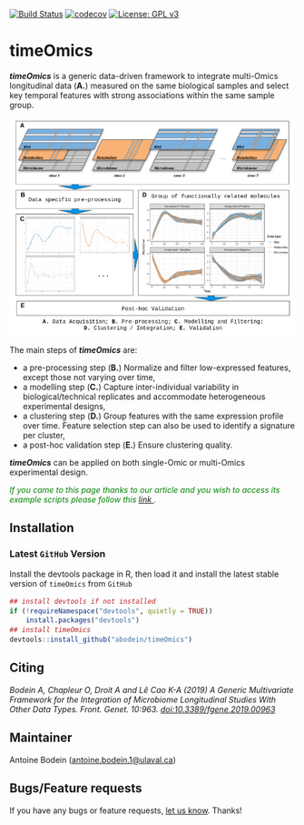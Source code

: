 
[![Build Status](https://travis-ci.com/abodein/timeOmics_BioC.svg?branch=master)](https://travis-ci.com/abodein/timeOmics)
[![codecov](https://codecov.io/gh/abodein/timeOmics_BioC/branch/master/graph/badge.svg)](https://codecov.io/gh/abodein/timeOmics)
[![License: GPL v3](https://img.shields.io/badge/License-GPLv3-blue.svg)](https://www.gnu.org/licenses/gpl-3.0)

# timeOmics

***timeOmics*** is a generic data-driven framework to integrate multi-Omics longitudinal data (**A.**) measured on the same biological samples and select key temporal features with strong associations within the same sample group.

![](./man/figures/method_overview.png)

The main steps of ***timeOmics*** are:

* a pre-processing step (**B.**) Normalize and filter low-expressed features, except those not varying over time,
* a modelling step (**C.**)  Capture inter-individual variability in biological/technical replicates and accommodate heterogeneous experimental designs,
* a clustering step (**D.**) Group features with the same expression profile over time. Feature selection step can also be used to identify a signature per cluster,
* a post-hoc validation step (**E.**) Ensure clustering quality.

***timeOmics*** can be applied on both single-Omic or multi-Omics experimental design.

*<font color="green"> If you came to this page thanks to our article and you wish to access its example scripts please follow this
<a href="https://github.com/abodein/timeOmics_frontiers"> link </a>.</font>*

## Installation

### Latest `GitHub` Version

Install the devtools package in R, then load it and install the latest stable version of `timeOmics` from `GitHub`

```r
## install devtools if not installed
if (!requireNamespace("devtools", quietly = TRUE))
    install.packages("devtools")
## install timeOmics
devtools::install_github("abodein/timeOmics")
```

## Citing

*Bodein A, Chapleur O, Droit A and Lê Cao K-A (2019) A Generic Multivariate Framework for the Integration of Microbiome Longitudinal Studies With Other Data Types. Front. Genet. 10:963. <a href="http://dx.doi.org/10.3389/fgene.2019.00963"> doi:10.3389/fgene.2019.00963</a>*

## Maintainer
Antoine Bodein (<antoine.bodein.1@ulaval.ca>)

## Bugs/Feature requests

If you have any bugs or feature requests, [let us know](https://github.com/abodein/timeOmics_BioC/issues). Thanks!
